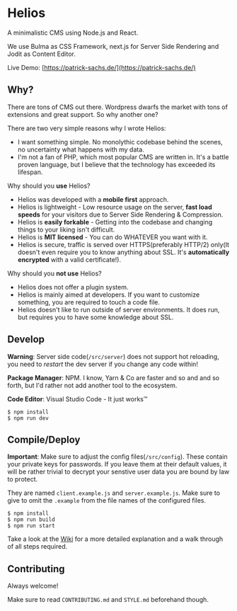 # Helios

A minimalistic CMS using Node.js and React.

We use Bulma as CSS Framework, next.js for Server Side Rendering and Jodit as Content Editor.

Live Demo: [https://patrick-sachs.de/](https://patrick-sachs.de/)

## Why?

There are tons of CMS out there. Wordpress dwarfs the market with tons of extensions and great support. So why another one?

There are two very simple reasons why I wrote Helios:

- I want something simple. No monolythic codebase behind the scenes, no uncertainty what happens with my data.
- I'm not a fan of PHP, which most popular CMS are written in. It's a battle proven language, but I believe that the technology has exceeded its lifespan.

Why should you **use** Helios?

- Helios was developed with a **mobile first** approach.
- Helios is lightweight - Low resource usage on the server, **fast load speeds** for your visitors due to Server Side Rendering & Compression.
- Helios is **easily forkable** - Getting into the codebase and changing things to your liking isn't difficult.
- Helios is **MIT licensed** - You can do WHATEVER you want with it.
- Helios is secure, traffic is served over HTTPS(preferably HTTP/2) only(It doesn't even require you to know anything about SSL. It's **automatically encrypted** with a valid certificate!).

Why should you **not use** Helios?

- Helios does not offer a plugin system.
- Helios is mainly aimed at developers. If you want to customize something, you are required to touch a code file.
- Helios doesn't like to run outside of server environments. It does run, but requires you to have some knowledge about SSL.

## Develop

**Warning**: Server side code(`/src/server`) does not support hot reloading, you need to *restart* the dev server if you change any code within!

**Package Manager**: NPM. I know, Yarn & Co are faster and so and and so forth, but I'd rather not add another tool to the ecosystem.

**Code Editor**: Visual Studio Code - It just works™️

```
$ npm install
$ npm run dev
```

## Compile/Deploy

**Important**: Make sure to adjust the config files(`/src/config`). These contain your private keys for passwords. If you leave them at their default values, it will be rather trivial to decrypt your senstive user data you are bound by law to protect.

They are named `client.example.js` and `server.example.js`. Make sure to give to omit the `.example` from the file names of the configured files.

```
$ npm install
$ npm run build
$ npm run start
```

Take a look at the [Wiki](https://github.com/PatrickSachs/helios/wiki) for a more detailed explanation and a walk through of all steps required.

## Contributing

Always welcome!

Make sure to read `CONTRIBUTING.md` and `STYLE.md` beforehand though.
